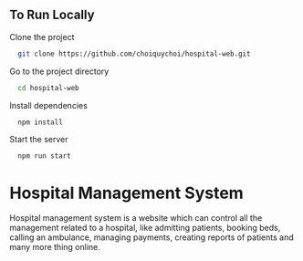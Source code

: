 
## To Run Locally

Clone the project

```bash
  git clone https://github.com/choiquychoi/hospital-web.git
```

Go to the project directory

```bash
  cd hospital-web
```

Install dependencies

```bash
  npm install
```

Start the server

```bash
  npm run start
```


# Hospital Management System

Hospital management system is a website which can control all the management related to a hospital, like admitting patients, booking beds, calling an ambulance, managing payments, creating reports of patients and many more thing online.

